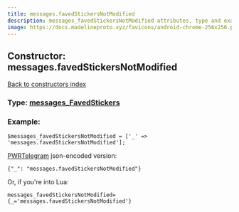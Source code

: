 ```yaml
---
title: messages.favedStickersNotModified
description: messages_favedStickersNotModified attributes, type and example
image: https://docs.madelineproto.xyz/favicons/android-chrome-256x256.png
---
```

## Constructor: messages.favedStickersNotModified  
[Back to constructors index](index.md)






### Type: [messages\_FavedStickers](../types/messages_FavedStickers.md)


### Example:

```
$messages_favedStickersNotModified = ['_' => 'messages.favedStickersNotModified'];
```  

[PWRTelegram](https://pwrtelegram.xyz) json-encoded version:

```
{"_": "messages.favedStickersNotModified"}
```


Or, if you're into Lua:  


```
messages_favedStickersNotModified={_='messages.favedStickersNotModified'}

```


